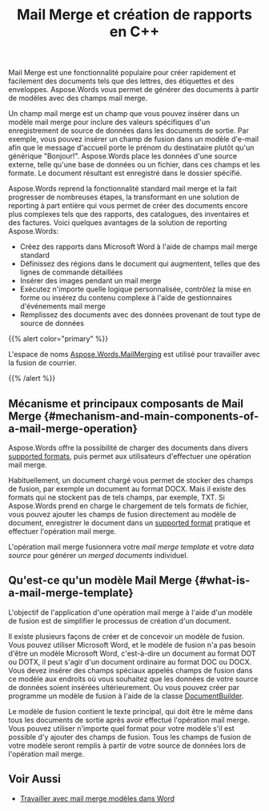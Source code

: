 ﻿---
title: Mail Merge et création de rapports en C++
second_title: Aspose.Words pour C++
articleTitle: Mail Merge et rapports
linktitle: Mail Merge et rapports
type: docs
description: "Mail Merge est une fonctionnalité populaire pour créer rapidement des documents en utilisant C++. Aspose.Words pour C++ prend la fonctionnalité standard mail merge et la fait progresser de nombreuses étapes, la transformant en une solution de reporting à part entière qui vous permet de créer des documents encore plus complexes tels que des rapports, des catalogues, des inventaires et des factures."
keywords: "how to use mail merge c++"
weight: 30
url: /fr/cpp/mail-merge-and-reporting/
---

Mail Merge est une fonctionnalité populaire pour créer rapidement et facilement des documents tels que des lettres, des étiquettes et des enveloppes. Aspose.Words vous permet de générer des documents à partir de modèles avec des champs mail merge.

Un champ mail merge est un champ que vous pouvez insérer dans un modèle mail merge pour inclure des valeurs spécifiques d'un enregistrement de source de données dans les documents de sortie. Par exemple, vous pouvez insérer un champ de fusion dans un modèle d'e-mail afin que le message d'accueil porte le prénom du destinataire plutôt qu'un générique "Bonjour!". Aspose.Words place les données d'une source externe, telle qu'une base de données ou un fichier, dans ces champs et les formate. Le document résultant est enregistré dans le dossier spécifié.

Aspose.Words reprend la fonctionnalité standard mail merge et la fait progresser de nombreuses étapes, la transformant en une solution de reporting à part entière qui vous permet de créer des documents encore plus complexes tels que des rapports, des catalogues, des inventaires et des factures. Voici quelques avantages de la solution de reporting Aspose.Words:

- Créez des rapports dans Microsoft Word à l'aide de champs mail merge standard
- Définissez des régions dans le document qui augmentent, telles que des lignes de commande détaillées
- Insérer des images pendant un mail merge
- Exécutez n'importe quelle logique personnalisée, contrôlez la mise en forme ou insérez du contenu complexe à l'aide de gestionnaires d'événements mail merge
- Remplissez des documents avec des données provenant de tout type de source de données

{{% alert color="primary" %}}

L'espace de noms [Aspose.Words.MailMerging](https://reference.aspose.com/words/cpp/aspose.words.mailmerging/) est utilisé pour travailler avec la fusion de courrier.

{{% /alert %}}

## Mécanisme et principaux composants de Mail Merge {#mechanism-and-main-components-of-a-mail-merge-operation}

Aspose.Words offre la possibilité de charger des documents dans divers [supported formats](https://reference.aspose.com/words/cpp/aspose.words/loadformat/), puis permet aux utilisateurs d'effectuer une opération mail merge.

Habituellement, un document chargé vous permet de stocker des champs de fusion, par exemple un document au format DOCX. Mais il existe des formats qui ne stockent pas de tels champs, par exemple, TXT. Si Aspose.Words prend en charge le chargement de tels formats de fichier, vous pouvez ajouter les champs de fusion directement au modèle de document, enregistrer le document dans un [supported format](https://reference.aspose.com/words/cpp/aspose.words/saveformat/) pratique et effectuer l'opération mail merge.

L'opération mail merge fusionnera votre *mail merge template* et votre *data source* pour générer un *merged documents* individuel.

## Qu'est-ce qu'un modèle Mail Merge {#what-is-a-mail-merge-template}

L'objectif de l'application d'une opération mail merge à l'aide d'un modèle de fusion est de simplifier le processus de création d'un document.

Il existe plusieurs façons de créer et de concevoir un modèle de fusion. Vous pouvez utiliser Microsoft Word, et le modèle de fusion n'a pas besoin d'être un modèle Microsoft Word, c'est-à-dire un document au format DOT ou DOTX, il peut s'agir d'un document ordinaire au format DOC ou DOCX. Vous devez insérer des champs spéciaux appelés champs de fusion dans ce modèle aux endroits où vous souhaitez que les données de votre source de données soient insérées ultérieurement. Ou vous pouvez créer par programme un modèle de fusion à l'aide de la classe [DocumentBuilder](https://reference.aspose.com/words/cpp/aspose.words/documentbuilder/).

Le modèle de fusion contient le texte principal, qui doit être le même dans tous les documents de sortie après avoir effectué l'opération mail merge. Vous pouvez utiliser n'importe quel format pour votre modèle s'il est possible d'y ajouter des champs de fusion. Tous les champs de fusion de votre modèle seront remplis à partir de votre source de données lors de l'opération mail merge.


## Voir Aussi

- [Travailler avec mail merge modèles dans Word](https://docs.microsoft.com/en-us/power-platform/admin/work-mail-merge-templates)
